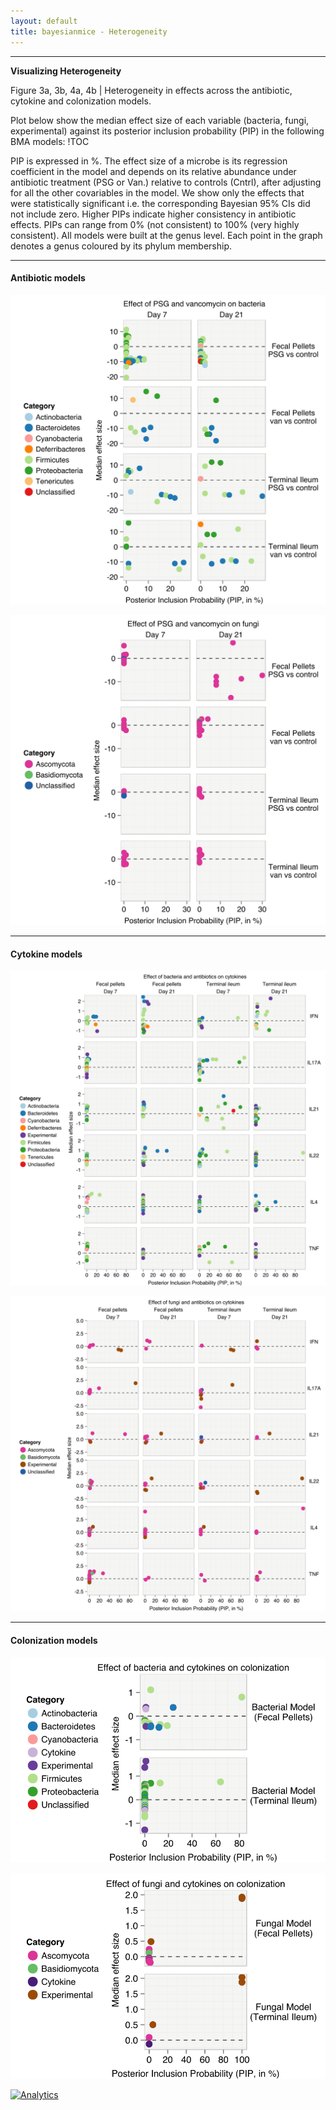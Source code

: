 ```yaml
---
layout: default
title: bayesianmice - Heterogeneity
---
```

---
**Visualizing Heterogeneity**

Figure 3a, 3b, 4a, 4b | Heterogeneity in effects across the antibiotic, cytokine and colonization models.


Plot below show the median effect size of each variable (bacteria, fungi, experimental) against its posterior inclusion probability (PIP) in the following BMA models:
!TOC

PIP is expressed in %. The effect size of a microbe is its regression coefficient in the model and depends on its relative abundance under antibiotic treatment (PSG or Van.) relative to controls (Cntrl), after adjusting for all the other covariables in the model. We show only the effects that were statistically significant i.e. the corresponding Bayesian 95% CIs did not include zero. Higher PIPs indicate higher consistency in antibiotic effects. PIPs can range from 0% (not consistent) to 100% (very highly consistent). All models were built at the genus level. Each point in the graph denotes a genus coloured by its phylum membership.

---
#### Antibiotic models

![Heterogeneity in the effect of PSG and vancomycin on the bacterial community.](assets/figures/heterogeneity_anti_bact.svg)

![Heterogeneity in the effect of PSG and vancomycin on fungal community.](assets/figures/heterogeneity_anti_fung.svg)

---

#### Cytokine models
![Heterogeneity in the effect of bacteria and antibiotics on cytokines.](assets/figures/heterogeneity_cyto_bact.svg)

![Heterogeneity in the effect of fungi and antibiotics on cytokines.](assets/figures/heterogeneity_cyto_fung.svg)

---
#### Colonization models
![Heterogeneity in the effect of bacteria and cytokines on _C. albicans_ colonization.](assets/figures/heterogeneity_cfu_bact.svg)

![Heterogeneity in the effect of fungi and cytokines on _C. albicans_ colonization.](assets/figures/heterogeneity_cfu_fung.svg)


<!--Google Analytics Code-->
[![Analytics](https://ga-beacon.appspot.com/UA-59204692-1/bayesianmice/gh-pages/heterogeneity?pixel)](https://github.com/igrigorik/ga-beacon)
